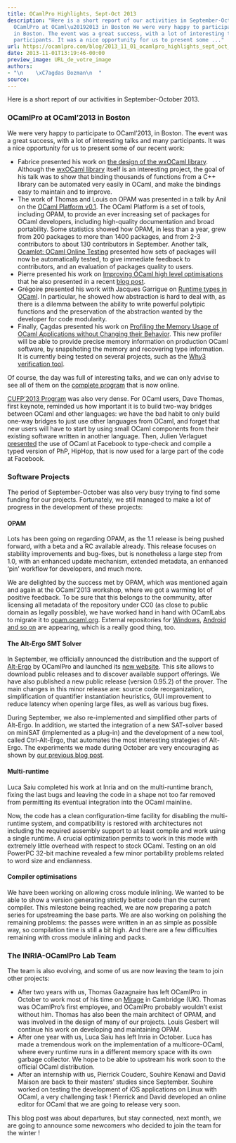 ```yaml
---
title: OCamlPro Highlights, Sept-Oct 2013
description: "Here is a short report of our activities in September-October 2013.
  OCamlPro at OCaml\u20192013 in Boston We were very happy to participate to OCaml\u20192013,
  in Boston. The event was a great success, with a lot of interesting talks and many
  participants. It was a nice opportunity for us to present some ..."
url: https://ocamlpro.com/blog/2013_11_01_ocamlpro_highlights_sept_oct_2013
date: 2013-11-01T13:19:46-00:00
preview_image: URL_de_votre_image
authors:
- "\n    \xC7agdas Bozman\n  "
source:
---
```


<p>Here is a short report of our activities in September-October 2013.</p>
<h3>OCamlPro at OCaml&rsquo;2013 in Boston</h3>
<p>We were very happy to participate to OCaml&rsquo;2013, in Boston. The event
was a great success, with a lot of interesting talks and many
participants. It was a nice opportunity for us to present some of our
recent work:</p>
<ul>
<li>Fabrice presented his work on <a href="https://ocaml.org/meetings/ocaml/2013/proposals/wxocaml.pdf">the design of the wxOCaml library</a>. Although the <a href="https://github.com/OCamlPro/ocplib-wxOCaml/">wxOCaml library</a>
itself is an interesting project, the goal of his talk was to show that
binding thousands of functions from a C++ library can be automated very
easily in OCaml, and make the bindings easy to maintain and to improve.
</li>
<li>The work of Thomas and Louis on OPAM was presented in a talk by Anil on the <a href="https://ocaml.org/meetings/ocaml/2013/proposals/platform.pdf">OCaml Platform v0.1</a>.
The OCaml Platform is a set of tools, including OPAM, to provide an
ever increasing set of packages for OCaml developers, including
high-quality documentation and broad portability. Some statistics showed
how OPAM, in less than a year, grew from 200 packages to more than 1400
packages, and from 2-3 contributors to about 130 contributors in
September. Another talk, <a href="https://ocaml.org/meetings/ocaml/2013/proposals/ocamlot.pdf">Ocamlot: OCaml Online Testing</a>
presented how sets of packages will now be automatically tested, to
give immediate feedback to contributors, and an evaluation of packages
quality to users.
</li>
<li>Pierre presented his work on <a href="https://ocaml.org/meetings/ocaml/2013/slides/chambart.pdf">Improving OCaml high level optimisations</a> that he also presented in a recent <a href="https://ocamlpro.com/blog/2013_05_24_optimisations_you_shouldnt_do">blog post</a>.
</li>
<li>Gr&eacute;goire presented his work with Jacques Garrigue on <a href="https://ocaml.org/meetings/ocaml/2013/proposals/runtime-types.pdf">Runtime types in OCaml</a>.
In particular, he showed how abstraction is hard to deal with, as there
is a dilemma between the ability to write powerful polytipic functions
and the preservation of the abstraction wanted by the developer for code
modularity.
</li>
<li>Finally, &Ccedil;agdas presented his work on <a href="https://ocaml.org/meetings/ocaml/2013/slides/bozman.pdf">Profiling the Memory Usage of OCaml Applications without Changing their Behavior</a>.
This new profiler will be able to provide precise memory information on
production OCaml software, by snapshoting the memory and recovering
type information. It is currently being tested on several projects, such
as the <a href="https://why3.lri.fr/">Why3 verification tool</a>.
</li>
</ul>
<p>Of course, the day was full of interesting talks, and we can only advise to see all of them on the <a href="https://ocaml.org/meetings/ocaml/2013/program.html">complete program</a> that is now online.</p>
<p><a href="http://cufp.org/conference/schedule/2013">CUFP&rsquo;2013 Program</a>
was also very dense. For OCaml users, Dave Thomas, first keynote,
reminded us how important it is to build two-way bridges between OCaml
and other languages: we have the bad habit to only build one-way bridges
to just use other languages from OCaml, and forget that new users will
have to start by using small OCaml components from their existing
software written in another language. Then, Julien Verlaguet <a href="https://www.youtube.com/watch?v=gKWNjFagR9k">presented</a>
the use of OCaml at Facebook to type-check and compile a typed version
of PhP, HipHop, that is now used for a large part of the code at
Facebook.</p>
<h3>Software Projects</h3>
<p>The period of September-October was also very busy trying to find
some funding for our projects. Fortunately, we still managed to make a
lot of progress in the development of these projects:</p>
<h4>OPAM</h4>
<p>Lots has been going on regarding OPAM, as the 1.1 release is being
pushed forward, with a beta and a RC available already. This release
focuses on stability improvements and bug-fixes, but is nonetheless a
large step from 1.0, with an enhanced update mechanism, extended
metadata, an enhanced &lsquo;pin&rsquo; workflow for developers, and much more.</p>
<p>We are delighted by the success met by OPAM, which was mentioned
again and again at the OCaml&rsquo;2013 workshop, where we got a warming lot
of positive feedback. To be sure that this belongs to the community,
after licensing all metadata of the repository under CC0 (as close to
public domain as legally possible), we have worked hand in hand with
OCamlLabs to migrate it to <a href="https://opam.ocaml.org/">opam.ocaml.org</a>. External repositories for <a href="https://github.com/vouillon/opam-windows-repository">Windows</a>, <a href="https://github.com/vouillon/opam-android-repository">Android</a> <a href="https://github.com/search?q=opam-repo&amp;type=Repositories&amp;ref=searchresults">and so on</a> are appearing, which is a really good thing, too.</p>
<h4>The Alt-Ergo SMT Solver</h4>
<p>In September, we officially announced the distribution and the support of <a href="https://alt-ergo.lri.fr/">Alt-Ergo</a> by OCamlPro and launched its <a href="https://alt-ergo.ocamlpro.com/">new website</a>.
This site allows to download public releases and to discover available
support offerings. We have also published a new public release (version
0.95.2) of the prover. The main changes in this minor release are:
source code reorganization, simplification of quantifier instantiation
heuristics, GUI improvement to reduce latency when opening large files,
as well as various bug fixes.</p>
<p>During September, we also re-implemented and simplified other parts
of Alt-Ergo. In addition, we started the integration of a new SAT-solver
based on miniSAT (implemented as a plug-in) and the development of a
new tool, called Ctrl-Alt-Ergo, that automates the most interesting
strategies of Alt-Ergo. The experiments we made during October are very
encouraging as shown by <a href="https://ocamlpro.com/blog/2013_10_02_alt_ergo_ocamlpro_two_months_later">our previous blog post</a>.</p>
<h4>Multi-runtime</h4>
<p>Luca Saiu completed his work at Inria and on the multi-runtime
branch, fixing the last bugs and leaving the code in a shape not too far
removed from permitting its eventual integration into the OCaml
mainline.</p>
<p>Now, the code has a clean configuration-time facility for disabling
the multi-runtime system, and compatibility is restored with
architectures not including the required assembly support to at least
compile and work using a single runtime. A crucial optimization permits
to work in this mode with extremely little overhead with respect to
stock OCaml. Testing on an old PowerPC 32-bit machine revealed a few
minor portability problems related to word size and endianness.</p>
<h4>Compiler optimisations</h4>
<p>We have been working on allowing cross module inlining. We wanted to
be able to show a version generating strictly better code than the
current compiler. This milestone being reached, we are now preparing a
patch series for upstreaming the base parts. We are also working on
polishing the remaining problems: the passes were written in an as
simple as possible way, so compilation time is still a bit high. And
there are a few difficulties remaining with cross module inlining and
packs.</p>
<h3>The INRIA-OCamlPro Lab Team</h3>
<p>The team is also evolving, and some of us are now leaving the team to join other projects:</p>
<ul>
<li>After two years with us, Thomas Gazagnaire has left OCamlPro in October to work most of his time on <a href="http://www.openmirage.org/">Mirage</a>
in Cambridge (UK). Thomas was OCamlPro&rsquo;s first employee, and OCamlPro
probably wouldn&rsquo;t exist without him. Thomas has also been the main
architect of OPAM, and was involved in the design of many of our
projects. Louis Gesbert will continue his work on developing and
maintaining OPAM.
</li>
<li>After one year with us, Luca Saiu has left Inria in October. Luca
has made a tremendous work on the implementation of a multicore-OCaml,
where every runtime runs in a different memory space with its own
garbage collector. We hope to be able to upstream his work soon to the
official OCaml distribution.
</li>
<li>After an internship with us, Pierrick Couderc, Souhire Kenawi and
David Maison are back to their masters&rsquo; studies since September. Souhire
worked on testing the development of iOS applications on Linux with
OCaml, a very challenging task ! Pierrick and David developed an online
editor for OCaml that we are going to release very soon.
</li>
</ul>
<p>This blog post was about departures, but stay connected, next month,
we are going to announce some newcomers who decided to join the team for
the winter !</p>

